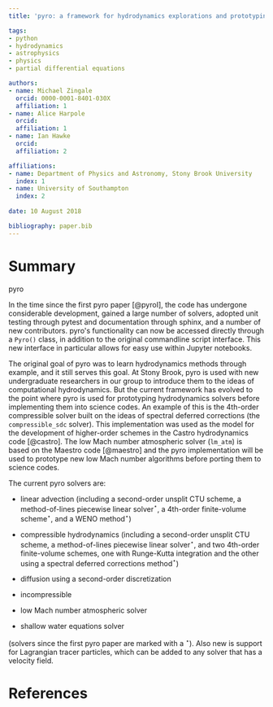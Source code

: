 ```yaml
---
title: 'pyro: a framework for hydrodynamics explorations and prototyping'

tags:
- python
- hydrodynamics
- astrophysics
- physics
- partial differential equations

authors:
- name: Michael Zingale
  orcid: 0000-0001-8401-030X
  affiliation: 1
- name: Alice Harpole
  orcid:
  affiliation: 1
- name: Ian Hawke
  orcid:
  affiliation: 2

affiliations:
- name: Department of Physics and Astronomy, Stony Brook University
  index: 1
- name: University of Southampton
  index: 2
  
date: 10 August 2018

bibliography: paper.bib
---
```


# Summary

pyro

In the time since the first pyro paper [@pyroI], the code has
undergone considerable development, gained a large number of solvers,
adopted unit testing through pytest and documentation through sphinx,
and a number of new contributors.  pyro's functionality can now
be accessed directly through a `Pyro()` class, in addition to the
original commandline script interface.  This new interface in particular
allows for easy use within Jupyter notebooks.  

The original goal of pyro was to learn hydrodynamics methods through
example, and it still serves this goal.  At Stony Brook, pyro is used
with new undergraduate researchers in our group to introduce them to
the ideas of computational hydrodynamics.  But the current framework
has evolved to the point where pyro is used for prototyping
hydrodynamics solvers before implementing them into science codes.  An
example of this is the 4th-order compressible solver built on the ideas
of spectral deferred corrections (the `compressible_sdc` solver).  This
implementation was used as the model for the development of higher-order
schemes in the Castro hydrodynamics code [@castro].  The low Mach
number atmospheric solver (`lm_atm`) is based on the Maestro code [@maestro]
and the pyro implementation will be used to prototype new low Mach number
algorithms before porting them to science codes.

The current pyro solvers are:

  * linear advection (including a second-order unsplit CTU scheme, a
    method-of-lines piecewise linear solver$^\star$, a 4th-order
    finite-volume scheme$^\star$, and a WENO method$^\star$)

  * compressible hydrodynamics (including a second-order unsplit CTU
    scheme, a method-of-lines piecewise linear solver$^\star$,
    and two 4th-order finite-volume schemes, one with Runge-Kutta
    integration and the other using a spectral deferred corrections method$^\star$)

  * diffusion using a second-order discretization

  * incompressible

  * low Mach number atmospheric solver

  * shallow water equations solver

(solvers since the first pyro paper are marked with a $^\star$).  Also
new is support for Lagrangian tracer particles, which can be added to
any solver that has a velocity field.


# References
